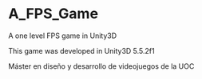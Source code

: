 # A_FPS_Game
A one level FPS game in Unity3D

This game was developed in Unity3D 5.5.2f1 

Máster en diseño y desarrollo de videojuegos de la UOC
